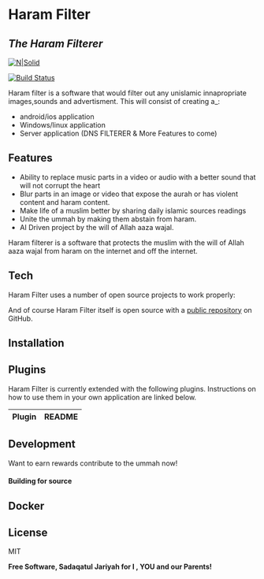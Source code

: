 # Haram Filter
## _The Haram Filterer_

[![N|Solid](https://cldup.com/dTxpPi9lDf.thumb.png)](https://nodesource.com/products/nsolid)

[![Build Status](https://travis-ci.org/joemccann/dillinger.svg?branch=master)](https://travis-ci.org/joemccann/dillinger)

Haram filter is a software that would filter out any unislamic innapropriate images,sounds and advertisment.
This will consist of creating a_:
- android/ios application
- Windows/linux application
- Server application (DNS FILTERER & More Features to come)

## Features

- Ability to replace music parts in a video or audio with a better sound that will not corrupt the heart
- Blur parts in an image or video that expose the aurah or has violent content and haram content.
- Make life of a muslim better by sharing daily islamic sources readings
- Unite the ummah by making them abstain from haram.
- AI Driven project by the will of Allah aaza wajal.

Haram filterer is a software that protects the muslim with the will of Allah aaza wajal from haram on the internet and off the internet.


## Tech

Haram Filter uses a number of open source projects to work properly:


And of course Haram Filter itself is open source with a [public repository][dill]
 on GitHub.

## Installation

## Plugins

Haram Filter is currently extended with the following plugins.
Instructions on how to use them in your own application are linked below.

| Plugin | README |
| ------ | ------ |


## Development

Want to earn rewards contribute to the ummah now! 



#### Building for source



## Docker


## License

MIT

**Free Software, Sadaqatul Jariyah for I , YOU and our Parents!**

[//]: # (These are reference links used in the body of this note and get stripped out when the markdown processor does its job. There is no need to format nicely because it shouldn't be seen. Thanks SO - http://stackoverflow.com/questions/4823468/store-comments-in-markdown-syntax)

   [dill]: <https://github.com/ALWISHARIFF/haram-filter>
   [git-repo-url]: <https://github.com/ALWISHARIFF/haram-filter>



